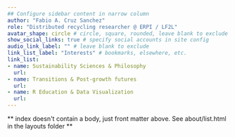 ```yaml
---
## Configure sidebar content in narrow column
author: "Fabio A. Cruz Sanchez"
role: "Distributed recycling researcher @ ERPI / LF2L"
avatar_shape: circle # circle, square, rounded, leave blank to exclude
show_social_links: true # specify social accounts in site config
audio_link_label: "" # leave blank to exclude
link_list_label: "Interests" # bookmarks, elsewhere, etc.
link_list:
- name: Sustainability Sciences & Philosophy
  url: 
- name: Transitions & Post-growth futures
  url: 
- name: R Education & Data Visualization
  url: 
---
```


** index doesn't contain a body, just front matter above.
See about/list.html in the layouts folder **